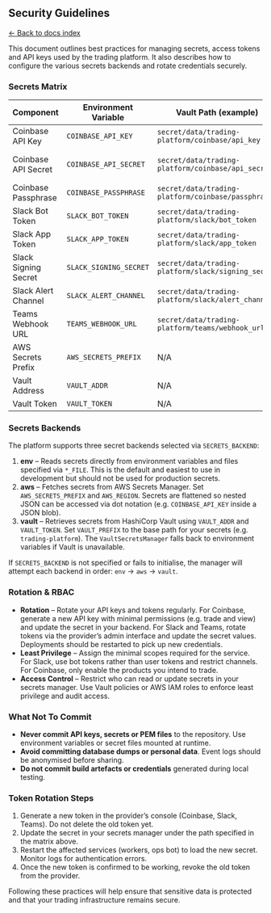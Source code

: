 ## Security Guidelines

[← Back to docs index](./_index.md)

This document outlines best practices for managing secrets, access tokens and API keys used by the trading platform.  It also describes how to configure the various secrets backends and rotate credentials securely.

### Secrets Matrix

| Component              | Environment Variable           | Vault Path (example)                                      | Notes                                      |
|------------------------|--------------------------------|-----------------------------------------------------------|--------------------------------------------|
| Coinbase API Key       | `COINBASE_API_KEY`             | `secret/data/trading-platform/coinbase/api_key`           | Use read‑only keys when possible.          |
| Coinbase API Secret    | `COINBASE_API_SECRET`          | `secret/data/trading-platform/coinbase/api_secret`        | Store PEM file path in `COINBASE_API_SECRET_FILE` if using key file. |
| Coinbase Passphrase    | `COINBASE_PASSPHRASE`          | `secret/data/trading-platform/coinbase/passphrase`        | Optional depending on auth mode.           |
| Slack Bot Token        | `SLACK_BOT_TOKEN`              | `secret/data/trading-platform/slack/bot_token`            | Bot token for posting messages.            |
| Slack App Token        | `SLACK_APP_TOKEN`              | `secret/data/trading-platform/slack/app_token`            | Required for Socket Mode.                  |
| Slack Signing Secret   | `SLACK_SIGNING_SECRET`         | `secret/data/trading-platform/slack/signing_secret`       | Verifies incoming requests.                |
| Slack Alert Channel    | `SLACK_ALERT_CHANNEL`          | `secret/data/trading-platform/slack/alert_channel`        | Channel ID (e.g. `C12345`).                |
| Teams Webhook URL      | `TEAMS_WEBHOOK_URL`            | `secret/data/trading-platform/teams/webhook_url`          | Optional – Teams incoming webhook.         |
| AWS Secrets Prefix     | `AWS_SECRETS_PREFIX`           | N/A                                                       | Path prefix in AWS Secrets Manager.        |
| Vault Address          | `VAULT_ADDR`                   | N/A                                                       | E.g. `https://vault.yourcompany.com`.      |
| Vault Token            | `VAULT_TOKEN`                  | N/A                                                       | Service token with read access.            |

### Secrets Backends

The platform supports three secret backends selected via `SECRETS_BACKEND`:

1. **env** – Reads secrets directly from environment variables and files specified via `*_FILE`.  This is the default and easiest to use in development but should not be used for production secrets.
2. **aws** – Fetches secrets from AWS Secrets Manager.  Set `AWS_SECRETS_PREFIX` and `AWS_REGION`.  Secrets are flattened so nested JSON can be accessed via dot notation (e.g. `COINBASE_API_KEY` inside a JSON blob).
3. **vault** – Retrieves secrets from HashiCorp Vault using `VAULT_ADDR` and `VAULT_TOKEN`.  Set `VAULT_PREFIX` to the base path for your secrets (e.g. `trading-platform`).  The `VaultSecretsManager` falls back to environment variables if Vault is unavailable.

If `SECRETS_BACKEND` is not specified or fails to initialise, the manager will attempt each backend in order: `env` → `aws` → `vault`.

### Rotation & RBAC

* **Rotation** – Rotate your API keys and tokens regularly.  For Coinbase, generate a new API key with minimal permissions (e.g. trade and view) and update the secret in your backend.  For Slack and Teams, rotate tokens via the provider’s admin interface and update the secret values.  Deployments should be restarted to pick up new credentials.
* **Least Privilege** – Assign the minimal scopes required for the service.  For Slack, use bot tokens rather than user tokens and restrict channels.  For Coinbase, only enable the products you intend to trade.
* **Access Control** – Restrict who can read or update secrets in your secrets manager.  Use Vault policies or AWS IAM roles to enforce least privilege and audit access.

### What Not To Commit

* **Never commit API keys, secrets or PEM files** to the repository.  Use environment variables or secret files mounted at runtime.
* **Avoid committing database dumps or personal data**.  Event logs should be anonymised before sharing.
* **Do not commit build artefacts or credentials** generated during local testing.

### Token Rotation Steps

1. Generate a new token in the provider’s console (Coinbase, Slack, Teams).  Do not delete the old token yet.
2. Update the secret in your secrets manager under the path specified in the matrix above.
3. Restart the affected services (workers, ops bot) to load the new secret.  Monitor logs for authentication errors.
4. Once the new token is confirmed to be working, revoke the old token from the provider.

Following these practices will help ensure that sensitive data is protected and that your trading infrastructure remains secure.